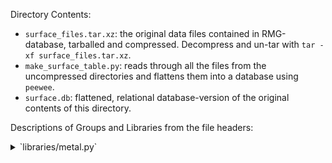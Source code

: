 Directory Contents:
 - `surface_files.tar.xz`: the original data files contained in RMG-database, tarballed and compressed. Decompress and un-tar with `tar -xf surface_files.tar.xz`.
 - `make_surface_table.py`: reads through all the files from the uncompressed directories and flattens them into a database using `peewee`.
 - `surface.db`: flattened, relational database-version of the original contents of this directory.

Descriptions of Groups and Libraries from the file headers:
<details>
<summary> `libraries/metal.py` </summary>

name = "Metal Binding Energies"
shortDesc = ""
longDesc = """
Metal binding energies and surface site densities. 
The DFT calculations were performed by Katrin Blondal and Bjarne Kreitz (both Brown University) using Quantum Espresso with PAW PBE pseudopotentials. PBE was used as the xc-functional and a vdW-corr (DFT-D3) was applied. A 3x3 cell was used for the fcc(111) and hcp(0001) facets with 4 layers and a 1x3 cell with 12 layers for the (211) facets. Further the following settings were used: vaccum=10A (above and below), dftd3_version=4, dftd3_threebody=True, occupations='smearing', smearing='marzari-vanderbilt', degauss=0.005, mixing_mode='local-TF', tprnfor=True, nosym=True. 
Structures were optimized in a multistep procedure according to Blondal et al. (https://doi.org/10.1021/acs.iecr.9b01464) with (1) a (2,2,1) k-point grid ((2,1,1) for (211) facets) and 40 Ry cutoff and (2) (4,4,1) grid ((4,2,1) for (211) facets) and 50 Ry until forces were below 0.01 eV/A. The single point energy was computed on a (6,6,1) grid ((6,4,1) for (211) facets) and 60 Ry. Prior to the relaxation, the lattice constant of the bulk metal was determined through optimization with the calculator settings using a k-point grid of (21,21,21).
"""

</details>
